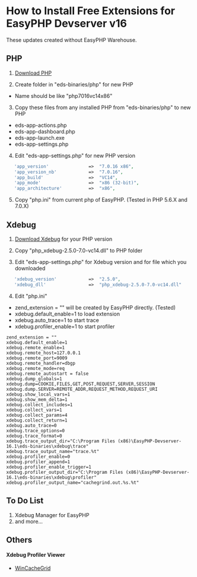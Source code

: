 # How to Install Free Extensions for EasyPHP Devserver v16

These updates created without EasyPHP Warehouse.

## PHP

1. [Download PHP](http://windows.php.net/download)
   
2. Create folder in "eds-binaries/php" for new PHP
 * Name should be like "php7016vc14x86"

3. Copy these files from any installed PHP from "eds-binaries/php" to new PHP

 * eds-app-actions.php
 * eds-app-dashboard.php
 * eds-app-launch.exe
 * eds-app-settings.php

4. Edit "eds-app-settings.php" for new PHP version

 ```PHP
	'app_version'				=>	"7.0.16 x86",
	'app_version_nb'			=>	"7.0.16",
	'app_build'					=>	"VC14",
	'app_mode'					=>	"x86 (32-bit)",
	'app_architecture'			=>	"x86",
 ```

5. Copy "php.ini" from current php of EasyPHP. (Tested in PHP 5.6.X and 7.0.X)


## Xdebug

1. [Download Xdebug](https://xdebug.org/download.php) for your PHP version

2. Copy "php_xdebug-2.5.0-7.0-vc14.dll" to PHP folder

3. Edit "eds-app-settings.php" for Xdebug version and for file which you downloaded

 ```PHP
	'xdebug_version'			=>	"2.5.0",
	'xdebug_dll'				=>	"php_xdebug-2.5.0-7.0-vc14.dll"
 ```

4. Edit "php.ini"

 * zend_extension = "" will be created by EasyPHP directly. (Tested)
 * xdebug.default_enable=1 to load extension
 * xdebug.auto_trace=1 to start trace
 * xdebug.profiler_enable=1 to start profiler
 
 ```
zend_extension = ""
xdebug.default_enable=1
xdebug.remote_enable=1
xdebug.remote_host=127.0.0.1
xdebug.remote_port=9009
xdebug.remote_handler=dbgp
xdebug.remote_mode=req
xdebug.remote_autostart = false
xdebug.dump_globals=1
xdebug.dump=COOKIE,FILES,GET,POST,REQUEST,SERVER,SESSION
xdebug.dump.SERVER=REMOTE_ADDR,REQUEST_METHOD,REQUEST_URI
xdebug.show_local_vars=1
xdebug.show_mem_delta=1
xdebug.collect_includes=1
xdebug.collect_vars=1
xdebug.collect_params=4
xdebug.collect_return=1
xdebug.auto_trace=0
xdebug.trace_options=0
xdebug.trace_format=0
xdebug.trace_output_dir="C:\Program Files (x86)\EasyPHP-Devserver-16.1\eds-binaries\xdebug\trace"
xdebug.trace_output_name="trace.%t"
xdebug.profiler_enable=0
xdebug.profiler_append=1
xdebug.profiler_enable_trigger=1
xdebug.profiler_output_dir="C:\Program Files (x86)\EasyPHP-Devserver-16.1\eds-binaries\xdebug\profiler"
xdebug.profiler_output_name="cachegrind.out.%s.%t"
 ```
 
 
## To Do List
1. Xdebug Manager for EasyPHP
2. and more...


## Others
#### Xdebug Profiler Viewer
   - [WinCacheGrid](https://github.com/ceefour/wincachegrind)
